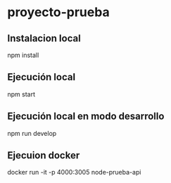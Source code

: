 # proyecto-prueba
## Instalacion local
npm install

## Ejecución local
npm start

## Ejecución local en modo desarrollo
npm run develop

## Ejecuion docker
docker run -it -p 4000:3005 node-prueba-api
